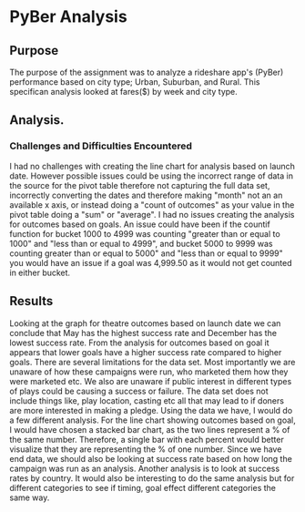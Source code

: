 # PyBer Analysis
## Purpose
The purpose of the assignment was to analyze a rideshare app's (PyBer) performance based on city type; Urban, Suburban, and Rural. This specifican analysis looked at fares($) by week and city type.
## Analysis.

### Challenges and Difficulties Encountered
I had no challenges with creating the line chart for analysis based on launch date. However possible issues could be using the incorrect range of data in the source for the pivot table therefore not capturing the full data set, incorrectly converting the dates and therefore making "month" not an an available x axis, or instead doing a "count of outcomes" as your value in the pivot table doing a "sum" or "average".
I had no issues creating the analysis for outcomes based on goals. An issue could have been if the countif function for bucket 1000 to 4999 was counting "greater than or equal to 1000" and "less than or equal to 4999", and bucket 5000 to 9999 was counting greater than or equal to 5000" and "less than or equal to 9999" you would have an issue if a goal was 4,999.50 as it would not get counted in either bucket.
## Results
Looking at the graph for theatre outcomes based on launch date we can conclude that May has the highest success rate and December has the lowest success rate. From the analysis for outcomes based on goal it appears that lower goals have a higher success rate compared to higher goals. There are several limitations for the data set. Most importantly we are unaware of how these campaigns were run, who marketed them how they were marketed etc. We also are unaware if public interest in different types of plays could be causing a success or failure. The data set does not include things like, play location, casting etc all that may lead to if doners are more interested in making a pledge. Using the data we have, I would do a few different analysis. For the line chart showing outcomes based on goal, I would have chosen a stacked bar chart, as the two lines represent a % of the same number. Therefore, a single bar with each percent would better visualize that they are representing the % of one number. Since we have end data, we should also be looking at success rate based on how long the campaign was run as an analysis. Another analysis is to look at success rates by country. It would also be interesting to do the same analysis but for different categories to see if timing, goal effect different categories the same way.

